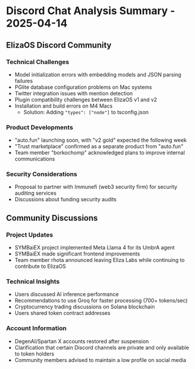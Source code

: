 # Discord Chat Analysis Summary - 2025-04-14

## ElizaOS Discord Community

### Technical Challenges
- Model initialization errors with embedding models and JSON parsing failures
- PGlite database configuration problems on Mac systems
- Twitter integration issues with mention detection
- Plugin compatibility challenges between ElizaOS v1 and v2
- Installation and build errors on M4 Macs
  - Solution: Adding `"types": ["node"]` to tsconfig.json

### Product Developments
- "auto.fun" launching soon, with "v2 gold" expected the following week
- "Trust marketplace" confirmed as a separate product from "auto.fun"
- Team member "borkochomp" acknowledged plans to improve internal communications

### Security Considerations
- Proposal to partner with Immunefi (web3 security firm) for security auditing services
- Discussions about funding security audits

## Community Discussions

### Project Updates
- SYMBaiEX project implemented Meta Llama 4 for its UmbrA agent
- SYMBaiEX made significant frontend improvements
- Team member rhota announced leaving Eliza Labs while continuing to contribute to ElizaOS

### Technical Insights
- Users discussed AI inference performance
- Recommendations to use Groq for faster processing (700+ tokens/sec)
- Cryptocurrency trading discussions on Solana blockchain
- Users shared token contract addresses

### Account Information
- DegenAI/Spartan X accounts restored after suspension
- Clarification that certain Discord channels are private and only available to token holders
- Community members advised to maintain a low profile on social media